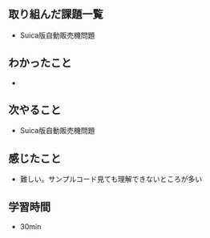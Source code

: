 ## 取り組んだ課題一覧
- Suica版自動販売機問題
## わかったこと
-
## 次やること
- Suica版自動販売機問題
## 感じたこと
- 難しい。サンプルコード見ても理解できないところが多い
## 学習時間
- 30min
